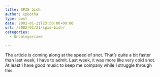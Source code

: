 ```yaml
---
title: SPIE bish
author: cpbotha
type: post
date: 2002-01-21T23:50:00+00:00
url: /2002/01/21/spie-bish/
categories:
  - Uncategorized

---
```

The article is coming along at the speed of snot. That&#8217;s quite a bit faster than last week, I have to admit. Last week, it was more like very cold snot. At least I have good music to keep me company while I struggle through this.
